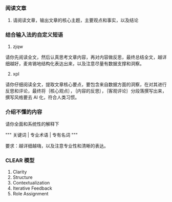 

### 阅读文章

1. 请阅读文章，输出文章的核心主题，主要观点和事实，以及结论

### 结合输入法的自定义短语

1. zjqw

请你先阅读全文，然后认真思考文章内容，再对内容做反思，最终总结全文，越详细越好，麦肯锡地结构化表达出来，以及注意尽量有数据支撑和洞察。

2. xpl

请你仔细阅读全文，提取文章核心要点，要包含来自数据方面的洞察，在对其进行反思和评论，最终将｛核心观点｝，｛内容的反思｝，｛客观评论｝分段落撰写出来，撰写风格要去 AI 化，符合人类习惯。

### 介绍不懂的内容
请你全面和系统性的解释下

"""
关键词 | 专业术语 | 专有名词
"""

要求：越详细越嗨，以及注意专业性和清晰的表达。

### CLEAR 模型
1. Clarity
2. Structure
3. Contextualization
4. Iterative Feedback
5. Role Assignment

